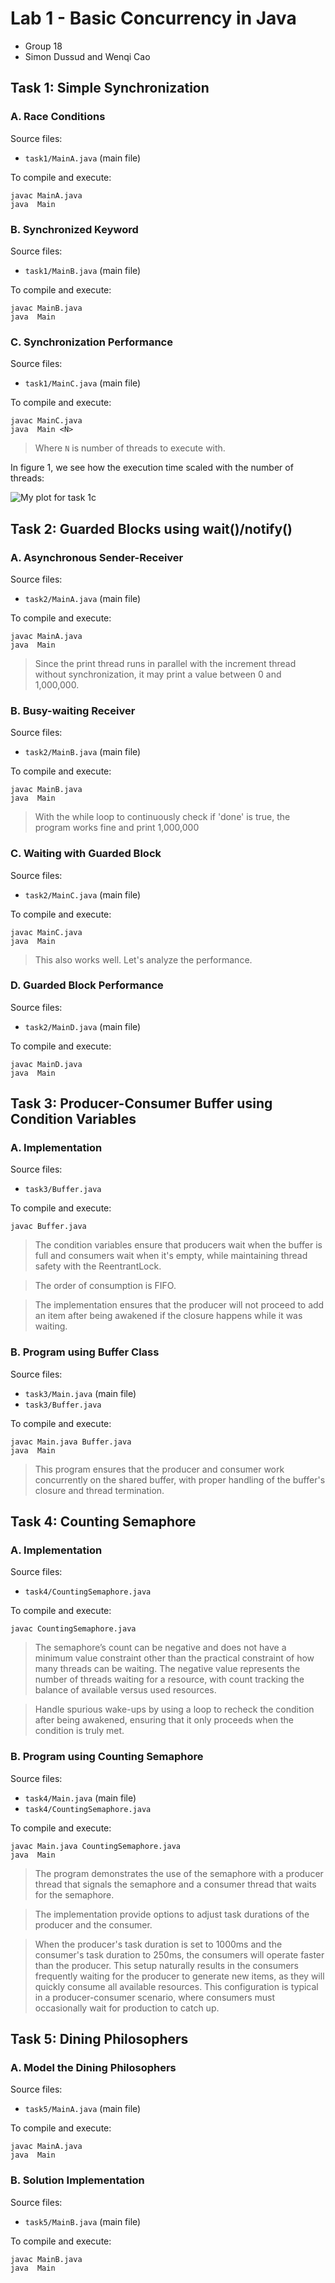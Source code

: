 # Lab 1 - Basic Concurrency in Java
- Group 18
- Simon Dussud and Wenqi Cao

## Task 1: Simple Synchronization

### A. Race Conditions
Source files:
- `task1/MainA.java` (main file)

To compile and execute:
```shell
javac MainA.java
java  Main
```

### B. Synchronized Keyword
Source files:
- `task1/MainB.java` (main file)

To compile and execute:
```shell
javac MainB.java
java  Main
```

### C. Synchronization Performance
Source files:
- `task1/MainC.java` (main file)

To compile and execute:
```shell
javac MainC.java
java  Main <N>
```
> Where `N` is number of threads to execute with.

In figure 1, we see how the execution time scaled with the number of threads:

![My plot for task 1c](data/task2c.png)

## Task 2: Guarded Blocks using wait()/notify()

### A. Asynchronous Sender-Receiver
Source files:
- `task2/MainA.java` (main file)

To compile and execute:
```shell
javac MainA.java
java  Main
```

> Since the print thread runs in parallel with the increment thread without synchronization, it may print a value between 0 and 1,000,000.

### B. Busy-waiting Receiver
Source files:
- `task2/MainB.java` (main file)

To compile and execute:
```shell
javac MainB.java
java  Main
```

> With the while loop to continuously check if 'done' is true, the program works fine and print 1,000,000

### C. Waiting with Guarded Block
Source files:
- `task2/MainC.java` (main file)

To compile and execute:
```shell
javac MainC.java
java  Main
```

> This also works well.
> Let's analyze the performance.

### D. Guarded Block Performance
Source files:
- `task2/MainD.java` (main file)

To compile and execute:
```shell
javac MainD.java
java  Main
```

## Task 3: Producer-Consumer Buffer using Condition Variables


### A. Implementation
Source files:
- `task3/Buffer.java`

To compile and execute:
```shell
javac Buffer.java
```
> The condition variables ensure that producers wait when the buffer is full and consumers wait when it's empty, while maintaining thread safety with the ReentrantLock.

> The order of consumption is FIFO.

> The implementation ensures that the producer will not proceed to add an item after being awakened if the closure happens while it was waiting.

### B. Program using Buffer Class
Source files:
- `task3/Main.java` (main file)
- `task3/Buffer.java`

To compile and execute:
```shell
javac Main.java Buffer.java
java  Main
```

> This program ensures that the producer and consumer work concurrently on the shared buffer, with proper handling of the buffer's closure and thread termination.

## Task 4: Counting Semaphore

### A. Implementation
Source files:
- `task4/CountingSemaphore.java`

To compile and execute:
```shell
javac CountingSemaphore.java
```

> The semaphore’s count can be negative and does not have a minimum value constraint other than the practical constraint of how many threads can be waiting. The negative value represents the number of threads waiting for a resource, with count tracking the balance of available versus used resources.

> Handle spurious wake-ups by using a loop to recheck the condition after being awakened, ensuring that it only proceeds when the condition is truly met.

### B. Program using Counting Semaphore
Source files:
- `task4/Main.java` (main file)
- `task4/CountingSemaphore.java`

To compile and execute:
```shell
javac Main.java CountingSemaphore.java
java  Main
```

> The program demonstrates the use of the semaphore with a producer thread that signals the semaphore and a consumer thread that waits for the semaphore.

> The implementation provide options to adjust task durations of the producer and the consumer.

> When the producer's task duration is set to 1000ms and the consumer's task duration to 250ms, the consumers will operate faster than the producer. This setup naturally results in the consumers frequently waiting for the producer to generate new items, as they will quickly consume all available resources. This configuration is typical in a producer-consumer scenario, where consumers must occasionally wait for production to catch up.

## Task 5: Dining Philosophers

### A. Model the Dining Philosophers
Source files:
- `task5/MainA.java` (main file)

To compile and execute:
```shell
javac MainA.java
java  Main
```

### B. Solution Implementation
Source files:
- `task5/MainB.java` (main file)

To compile and execute:
```shell
javac MainB.java
java  Main
```